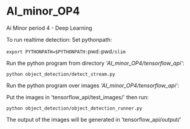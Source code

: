 # AI_minor_OP4
Ai Minor period 4 - Deep Learning

To run realtime detection:
Set pythonpath:

  `export PYTHONPATH=$PYTHONPATH:`pwd`:`pwd`/slim`

Run the python program from directory *'AI_minor_OP4/tensorflow_api'*:

  `python object_detection/detect_stream.py`


Run the python program over images *'AI_minor_OP4/tensorflow_api'*:

Put the images in 'tensorflow_api/test_images/' then run:

  `python object_detection/object_detection_runner.py`

The output of the images will be generated in 'tensorflow_api/output/'